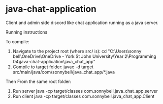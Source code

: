 # java-chat-application
Client and admin side discord like chat application running as a java server.

Running instructions

To compile:
 1. Navigate to the project root (where src/ is):
 cd "C:\Users\sonny bell\OneDrive\OneDrive - York St John University\Year 2\Programming 04\java-chat-application\java_chat_app"
 2. Compile to target folder:
 javac -d target src/main/java/com/sonnybell/java_chat_app/*.java

Then From the same root folder:
 1. Run server
    java -cp target/classes com.sonnybell.java_chat_app.server
 2. Run client
    java -cp target/classes com.sonnybell.java_chat_app.Client

